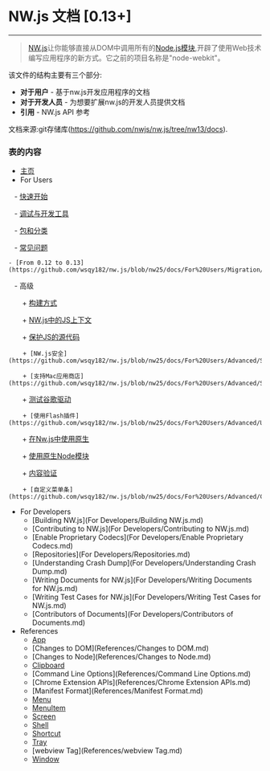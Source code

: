 # NW.js 文档 [0.13+]
---


>[NW.js](http://nwjs.io)让你能够直接从DOM中调用所有的[Node.js](https://nodejs.org/)[模块](https://www.npmjs.org/),开辟了使用Web技术编写应用程序的新方式。它之前的项目名称是"node-webkit"。

该文件的结构主要有三个部分:

* **对于用户** - 基于nw.js开发应用程序的文档
* **对于开发人员** - 为想要扩展nw.js的开发人员提供文档
* **引用** - NW.js API 参考

文档来源:git存储库(https://github.com/nwjs/nw.js/tree/nw13/docs).

### 表的内容

* [主页](index.md)
* For Users

    - [快速开始](https://github.com/wsqy182/nw.js/blob/nw25/docs/For%20Users/Getting%20Started.md)
    
    - [调试与开发工具](https://github.com/wsqy182/nw.js/blob/nw25/docs/For%20Users/Debugging%20with%20DevTools.md)
    
    - [包和分类](https://github.com/wsqy182/nw.js/blob/nw25/docs/For%20Users/Package%20and%20Distribute.md)
    
    - [常见问题](https://github.com/wsqy182/nw.js/blob/nw25/docs/For%20Users/FAQ.md)
    
    - [From 0.12 to 0.13](https://github.com/wsqy182/nw.js/blob/nw25/docs/For%20Users/Migration/From%200.12%20to%200.13.md)
    
    - 高级
    
        + [构建方式](https://github.com/wsqy182/nw.js/blob/nw25/docs/For%20Users/Advanced/Build%20Flavors.md)
        
        + [NW.js中的JS上下文](https://github.com/wsqy182/nw.js/blob/nw25/docs/For%20Users/Advanced/JavaScript%20Contexts%20in%20NW.js.md)
        
        + [保护JS的源代码](https://github.com/wsqy182/nw.js/blob/nw25/docs/For%20Users/Advanced/Protect%20JavaScript%20Source%20Code.md)
        
        + [NW.js安全](https://github.com/wsqy182/nw.js/blob/nw25/docs/For%20Users/Advanced/Security%20in%20NW.js.md)
        
        + [支持Mac应用商店](https://github.com/wsqy182/nw.js/blob/nw25/docs/For%20Users/Advanced/Support%20for%20Mac%20App%20Store.md)
        
        + [测试谷歌驱动](https://github.com/wsqy182/nw.js/blob/nw25/docs/For%20Users/Advanced/Test%20with%20ChromeDriver.md)
        
        + [使用Flash插件](https://github.com/wsqy182/nw.js/blob/nw25/docs/For%20Users/Advanced/Use%20Flash%20Plugin.md)
        
        + [在Nw.js中使用原生](https://github.com/wsqy182/nw.js/blob/nw25/docs/For%20Users/Advanced/Use%20NaCl%20in%20NW.js.md)
        
        + [使用原生Node模块](https://github.com/wsqy182/nw.js/blob/nw25/docs/For%20Users/Advanced/Use%20Native%20Node%20Modules.md)
        
        + [内容验证](https://github.com/wsqy182/nw.js/blob/nw25/docs/For%20Users/Advanced/Content%20Verification.md)
        
        + [自定义菜单条](https://github.com/wsqy182/nw.js/blob/nw25/docs/For%20Users/Advanced/Customize%20Menubar.md)
        
* For Developers
    - [Building NW.js](For Developers/Building NW.js.md)
    - [Contributing to NW.js](For Developers/Contributing to NW.js.md)
    - [Enable Proprietary Codecs](For Developers/Enable Proprietary Codecs.md)
    - [Repositories](For Developers/Repositories.md)
    - [Understanding Crash Dump](For Developers/Understanding Crash Dump.md)
    - [Writing Documents for NW.js](For Developers/Writing Documents for NW.js.md)
    - [Writing Test Cases for NW.js](For Developers/Writing Test Cases for NW.js.md)
    - [Contributors of Documents](For Developers/Contributors of Documents.md)
* References
    - [App](References/App.md)
    - [Changes to DOM](References/Changes to DOM.md)
    - [Changes to Node](References/Changes to Node.md)
    - [Clipboard](References/Clipboard.md)
    - [Command Line Options](References/Command Line Options.md)
    - [Chrome Extension APIs](References/Chrome Extension APIs.md)
    - [Manifest Format](References/Manifest Format.md)
    - [Menu](References/Menu.md)
    - [MenuItem](References/MenuItem.md)
    - [Screen](References/Screen.md)
    - [Shell](References/Shell.md)
    - [Shortcut](References/Shortcut.md)
    - [Tray](References/Tray.md)
    - [webview Tag](References/webview Tag.md)
    - [Window](References/Window.md)
